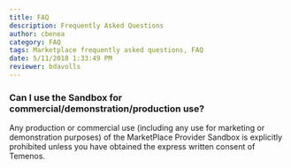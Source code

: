 ```yaml
---
title: FAQ
description: Frequently Asked Questions
author: cbenea
category: FAQ
tags: Marketplace frequently asked questions, FAQ
date: 5/11/2018 1:33:49 PM 
reviewer: bdavolls
---
```


### Can I use the Sandbox for commercial/demonstration/production use?

Any production or commercial use (including any use for marketing or demonstration purposes) of the MarketPlace Provider Sandbox is explicitly prohibited unless you have obtained the express written consent of Temenos.

